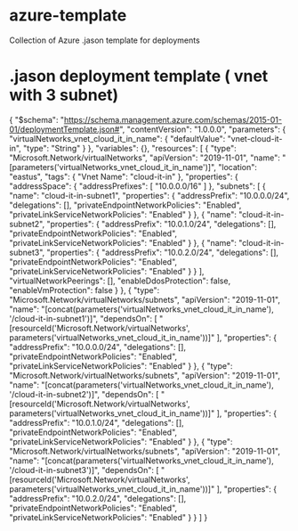 # azure-template
Collection of Azure .jason template for deployments
# .jason deployment template ( vnet with 3 subnet)
{
    "$schema": "https://schema.management.azure.com/schemas/2015-01-01/deploymentTemplate.json#",
    "contentVersion": "1.0.0.0",
    "parameters": {
        "virtualNetworks_vnet_cloud_it_in_name": {
            "defaultValue": "vnet-cloud-it-in",
            "type": "String"
        }
    },
    "variables": {},
    "resources": [
        {
            "type": "Microsoft.Network/virtualNetworks",
            "apiVersion": "2019-11-01",
            "name": "[parameters('virtualNetworks_vnet_cloud_it_in_name')]",
            "location": "eastus",
            "tags": {
                "Vnet Name": "cloud-it-in"
            },
            "properties": {
                "addressSpace": {
                    "addressPrefixes": [
                        "10.0.0.0/16"
                    ]
                },
                "subnets": [
                    {
                        "name": "cloud-it-in-subnet1",
                        "properties": {
                            "addressPrefix": "10.0.0.0/24",
                            "delegations": [],
                            "privateEndpointNetworkPolicies": "Enabled",
                            "privateLinkServiceNetworkPolicies": "Enabled"
                        }
                    },
                    {
                        "name": "cloud-it-in-subnet2",
                        "properties": {
                            "addressPrefix": "10.0.1.0/24",
                            "delegations": [],
                            "privateEndpointNetworkPolicies": "Enabled",
                            "privateLinkServiceNetworkPolicies": "Enabled"
                        }
                    },
                    {
                        "name": "cloud-it-in-subnet3",
                        "properties": {
                            "addressPrefix": "10.0.2.0/24",
                            "delegations": [],
                            "privateEndpointNetworkPolicies": "Enabled",
                            "privateLinkServiceNetworkPolicies": "Enabled"
                        }
                    }
                ],
                "virtualNetworkPeerings": [],
                "enableDdosProtection": false,
                "enableVmProtection": false
            }
        },
        {
            "type": "Microsoft.Network/virtualNetworks/subnets",
            "apiVersion": "2019-11-01",
            "name": "[concat(parameters('virtualNetworks_vnet_cloud_it_in_name'), '/cloud-it-in-subnet1')]",
            "dependsOn": [
                "[resourceId('Microsoft.Network/virtualNetworks', parameters('virtualNetworks_vnet_cloud_it_in_name'))]"
            ],
            "properties": {
                "addressPrefix": "10.0.0.0/24",
                "delegations": [],
                "privateEndpointNetworkPolicies": "Enabled",
                "privateLinkServiceNetworkPolicies": "Enabled"
            }
        },
        {
            "type": "Microsoft.Network/virtualNetworks/subnets",
            "apiVersion": "2019-11-01",
            "name": "[concat(parameters('virtualNetworks_vnet_cloud_it_in_name'), '/cloud-it-in-subnet2')]",
            "dependsOn": [
                "[resourceId('Microsoft.Network/virtualNetworks', parameters('virtualNetworks_vnet_cloud_it_in_name'))]"
            ],
            "properties": {
                "addressPrefix": "10.0.1.0/24",
                "delegations": [],
                "privateEndpointNetworkPolicies": "Enabled",
                "privateLinkServiceNetworkPolicies": "Enabled"
            }
        },
        {
            "type": "Microsoft.Network/virtualNetworks/subnets",
            "apiVersion": "2019-11-01",
            "name": "[concat(parameters('virtualNetworks_vnet_cloud_it_in_name'), '/cloud-it-in-subnet3')]",
            "dependsOn": [
                "[resourceId('Microsoft.Network/virtualNetworks', parameters('virtualNetworks_vnet_cloud_it_in_name'))]"
            ],
            "properties": {
                "addressPrefix": "10.0.2.0/24",
                "delegations": [],
                "privateEndpointNetworkPolicies": "Enabled",
                "privateLinkServiceNetworkPolicies": "Enabled"
            }
        }
    ]
}

